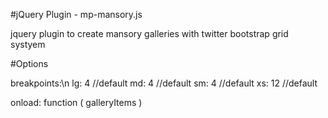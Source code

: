 #jQuery Plugin - mp-mansory.js

jquery plugin to create mansory galleries with twitter bootstrap grid systyem

#Options

breakpoints:\n
	lg: 4 //default
	md: 4 //default
	sm: 4 //default
	xs: 12 //default

onload: function ( galleryItems )